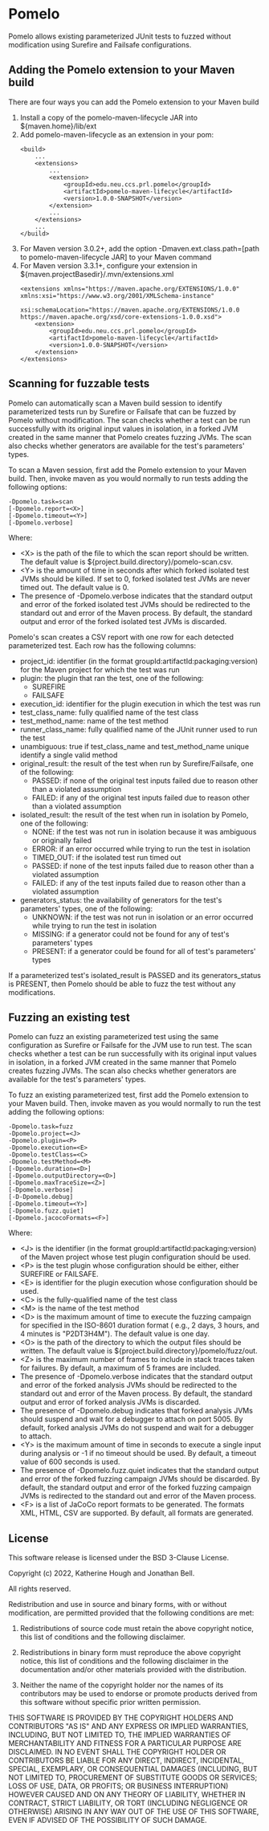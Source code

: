 # Pomelo

Pomelo allows existing parameterized JUnit tests to fuzzed without modification using Surefire and Failsafe
configurations.

## Adding the Pomelo extension to your Maven build

There are four ways you can add the Pomelo extension to your Maven build

1. Install a copy of the pomelo-maven-lifecycle JAR into ${maven.home}/lib/ext
2. Add pomelo-maven-lifecycle as an extension in your pom:
   ```
   <build>
       ...
       <extensions>
           ...
           <extension>
               <groupId>edu.neu.ccs.prl.pomelo</groupId>
               <artifactId>pomelo-maven-lifecycle</artifactId>
               <version>1.0.0-SNAPSHOT</version>
           </extension>
           ...
       </extensions>
       ...
   </build>
   ```
3. For Maven version 3.0.2+, add the option -Dmaven.ext.class.path=[path to pomelo-maven-lifecycle JAR] to your Maven command
4. For Maven version 3.3.1+, configure your extension in ${maven.projectBasedir}/.mvn/extensions.xml
   ```
   <extensions xmlns="https://maven.apache.org/EXTENSIONS/1.0.0" xmlns:xsi="https://www.w3.org/2001/XMLSchema-instance"
               xsi:schemaLocation="https://maven.apache.org/EXTENSIONS/1.0.0 https://maven.apache.org/xsd/core-extensions-1.0.0.xsd">
       <extension>
           <groupId>edu.neu.ccs.prl.pomelo</groupId>
           <artifactId>pomelo-maven-lifecycle</artifactId>
           <version>1.0.0-SNAPSHOT</version>
       </extension>
   </extensions>
   ```

## Scanning for fuzzable tests

Pomelo can automatically scan a Maven build session to identify parameterized tests run by Surefire or Failsafe that
can be fuzzed by Pomelo without modification.
The scan checks whether a test can be run successfully with its original input values in isolation, in a forked JVM
created in the same manner that Pomelo creates fuzzing JVMs.
The scan also checks whether generators are available for the test's parameters' types.

To scan a Maven session, first add the Pomelo extension to your Maven build.
Then, invoke maven as you would normally to run tests adding the following options:

```
-Dpomelo.task=scan
[-Dpomelo.report=<X>]
[-Dpomelo.timeout=<Y>]
[-Dpomelo.verbose]
```

Where:

* \<X\> is the path of the file to which the scan report should be written.
  The default value is ${project.build.directory}/pomelo-scan.csv.
* \<Y\> is the amount of time in seconds after which forked isolated test JVMs should be killed.
  If set to 0, forked isolated test JVMs are never timed out. The default value is 0.
* The presence of -Dpomelo.verbose indicates that the standard output and error of the
  forked isolated test JVMs should be redirected to the standard out and error of the Maven process. By default, the
  standard output and error of the forked isolated test JVMs is discarded.

Pomelo's scan creates a CSV report with one row for each detected parameterized test.
Each row has the following columns:

- project_id: identifier (in the format groupId:artifactId:packaging:version) for the Maven project for which the test
  was run
- plugin: the plugin that ran the test, one of the following:
    - SUREFIRE
    - FAILSAFE
- execution_id: identifier for the plugin execution in which the test was run
- test_class_name: fully qualified name of the test class
- test_method_name: name of the test method
- runner_class_name: fully qualified name of the JUnit runner used to run the test
- unambiguous: true if test_class_name and test_method_name unique identify a single valid method
- original_result: the result of the test when run by Surefire/Failsafe, one of the following:
    - PASSED: if none of the original test inputs failed due to reason other than a violated assumption
    - FAILED: if any of the original test inputs failed due to reason other than a violated assumption
- isolated_result: the result of the test when run in isolation by Pomelo, one of the following:
    - NONE: if the test was not run in isolation because it was ambiguous or originally failed
    - ERROR: if an error occurred while trying to run the test in isolation
    - TIMED_OUT: if the isolated test run timed out
    - PASSED: if none of the test inputs failed due to reason other than a violated assumption
    - FAILED: if any of the test inputs failed due to reason other than a violated assumption
- generators_status: the availability of generators for the test's parameters' types, one of the following:
    - UNKNOWN: if the test was not run in isolation or an error occurred while trying to run the test in isolation
    - MISSING: if a generator could not be found for any of test's parameters' types
    - PRESENT: if a generator could be found for all of test's parameters' types

If a parameterized test's isolated_result is PASSED and its generators_status is PRESENT, then Pomelo should be able to
fuzz the test without any modifications.

## Fuzzing an existing test

Pomelo can fuzz an existing parameterized test using the same configuration as Surefire or Failsafe for the
JVM use to run test.
The scan checks whether a test can be run successfully with its original input values in isolation, in a forked JVM
created in the same manner that Pomelo creates fuzzing JVMs.
The scan also checks whether generators are available for the test's parameters' types.

To fuzz an existing parameterized test, first add the Pomelo extension to your Maven build.
Then, invoke maven as you would normally to run the test adding the following options:

```
-Dpomelo.task=fuzz 
-Dpomelo.project=<J> 
-Dpomelo.plugin=<P> 
-Dpomelo.execution=<E> 
-Dpomelo.testClass=<C> 
-Dpomelo.testMethod=<M>
[-Dpomelo.duration=<D>]
[-Dpomelo.outputDirectory=<O>]
[-Dpomelo.maxTraceSize=<Z>]
[-Dpomelo.verbose]
[-D-Dpomelo.debug]
[-Dpomelo.timeout=<Y>]
[-Dpomelo.fuzz.quiet]
[-Dpomelo.jacocoFormats=<F>]
```

Where:

* \<J\> is the identifier (in the format groupId:artifactId:packaging:version) of the Maven project whose test plugin
  configuration
  should be used.
* \<P\> is the test plugin whose configuration should be either, either SUREFIRE or FAILSAFE.
* \<E\> is identifier for the plugin execution whose configuration should be used.
* \<C\> is the fully-qualified name of the test class
* \<M\> is the name of the test method
* \<D\> is the maximum amount of time to execute the fuzzing campaign for specified in the ISO-8601 duration format (
  e.g., 2 days, 3 hours, and 4 minutes is "P2DT3H4M"). The default value is one day.
* \<O\> is the path of the directory to which the output files should be written.
  The default value is ${project.build.directory}/pomelo/fuzz/out.
* \<Z\> is the maximum number of frames to include in stack traces taken for failures. By default, a maximum of 5 frames
  are included.
* The presence of -Dpomelo.verbose indicates that the standard output and error of the
  forked analysis JVMs should be redirected to the standard out and error of the Maven process. By default, the
  standard output and error of forked analysis JVMs is discarded.
* The presence of -Dpomelo.debug indicates that forked analysis JVMs should suspend and wait for a debugger to attach
  on port 5005. By default, forked analysis JVMs do not suspend and wait for a debugger to attach.
* \<Y\> is the maximum amount of time in seconds to execute a single input during analysis or -1 if no timeout should be
  used. By default, a timeout value of 600 seconds is used.
* The presence of -Dpomelo.fuzz.quiet indicates that the standard output and error of the forked fuzzing campaign JVMs
  should be discarded. By default, the standard output and error of the forked fuzzing campaign JVMs is redirected to
  the standard out and error of the Maven process.
* \<F\> is a list of JaCoCo report formats to be generated. The formats XML, HTML, CSV are supported. By default, all
  formats are generated.

## License

This software release is licensed under the BSD 3-Clause License.

Copyright (c) 2022, Katherine Hough and Jonathan Bell.

All rights reserved.

Redistribution and use in source and binary forms, with or without modification, are permitted provided that the
following conditions are met:

1. Redistributions of source code must retain the above copyright notice, this list of conditions and the following
   disclaimer.

2. Redistributions in binary form must reproduce the above copyright notice, this list of conditions and the following
   disclaimer in the documentation and/or other materials provided with the distribution.

3. Neither the name of the copyright holder nor the names of its contributors may be used to endorse or promote products
   derived from this software without specific prior written permission.

THIS SOFTWARE IS PROVIDED BY THE COPYRIGHT HOLDERS AND CONTRIBUTORS "AS IS"
AND ANY EXPRESS OR IMPLIED WARRANTIES, INCLUDING, BUT NOT LIMITED TO, THE IMPLIED WARRANTIES OF MERCHANTABILITY AND
FITNESS FOR A PARTICULAR PURPOSE ARE DISCLAIMED. IN NO EVENT SHALL THE COPYRIGHT HOLDER OR CONTRIBUTORS BE LIABLE FOR
ANY DIRECT, INDIRECT, INCIDENTAL, SPECIAL, EXEMPLARY, OR CONSEQUENTIAL DAMAGES (INCLUDING, BUT NOT LIMITED TO,
PROCUREMENT OF SUBSTITUTE GOODS OR SERVICES; LOSS OF USE, DATA, OR PROFITS; OR BUSINESS INTERRUPTION) HOWEVER CAUSED AND
ON ANY THEORY OF LIABILITY, WHETHER IN CONTRACT, STRICT LIABILITY, OR TORT (INCLUDING NEGLIGENCE OR OTHERWISE) ARISING
IN ANY WAY OUT OF THE USE OF THIS SOFTWARE, EVEN IF ADVISED OF THE POSSIBILITY OF SUCH DAMAGE.